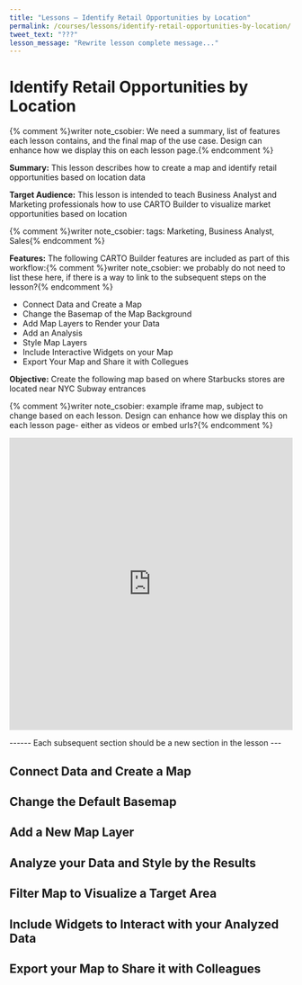 ```yaml
---
title: "Lessons — Identify Retail Opportunities by Location"
permalink: /courses/lessons/identify-retail-opportunities-by-location/
tweet_text: "???"
lesson_message: "Rewrite lesson complete message..."
---
```

# Identify Retail Opportunities by Location

{% comment %}writer note_csobier: We need a summary, list of features each lesson contains, and the final map of the use case. Design can enhance how we display this on each lesson page.{% endcomment %}

**Summary:** This lesson describes how to create a map and identify retail opportunities based on location data

**Target Audience:** This lesson is intended to teach Business Analyst and Marketing professionals how to use CARTO Builder to visualize market opportunities based on location

{% comment %}writer note_csobier: tags: Marketing, Business Analyst, Sales{% endcomment %}

**Features:** The following CARTO Builder features are included as part of this workflow:{% comment %}writer note_csobier: we probably do not need to list these here, if there is a way to link to the subsequent steps on the lesson?{% endcomment %}


- Connect Data and Create a Map
- Change the Basemap of the Map Background
- Add Map Layers to Render your Data
- Add an Analysis
- Style Map Layers
- Include Interactive Widgets on your Map
- Export Your Map and Share it with Collegues

**Objective:** Create the following map based on where Starbucks stores are located near NYC Subway entrances

{% comment %}writer note_csobier: example iframe map, subject to change based on each lesson. Design can enhance how we display this on each lesson page- either as videos or embed urls?{% endcomment %}

<iframe width='100%' height='520' frameborder='0' src='https://documentation.carto.com/viz/800cd86a-0ec2-11e5-88c1-0e018d66dc29/embed_map' allowfullscreen webkitallowfullscreen mozallowfullscreen oallowfullscreen msallowfullscreen></iframe>

------ Each subsequent section should be a new section in the lesson ---

## Connect Data and Create a Map

## Change the Default Basemap

## Add a New Map Layer

## Analyze your Data and Style by the Results

## Filter Map to Visualize a Target Area

## Include Widgets to Interact with your Analyzed Data

## Export your Map to Share it with Colleagues
